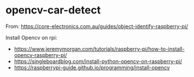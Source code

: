 # opencv-car-detect

From: https://core-electronics.com.au/guides/object-identify-raspberry-pi/

Install Opencv on rpi: 
* https://www.jeremymorgan.com/tutorials/raspberry-pi/how-to-install-opencv-raspberry-pi/
* https://singleboardblog.com/install-python-opencv-on-raspberry-pi/
* https://raspberrypi-guide.github.io/programming/install-opencv
